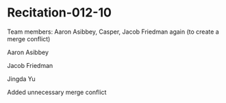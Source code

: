 # Recitation-012-10

Team members: Aaron Asibbey, Casper, Jacob Friedman again (to create a merge conflict)

Aaron Asibbey

Jacob Friedman

Jingda Yu

Added unnecessary merge conflict
